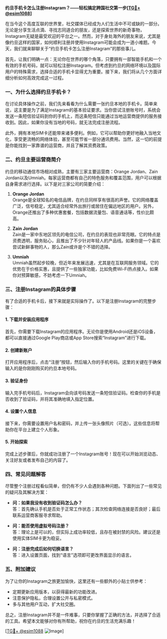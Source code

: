 **约旦手机卡怎么注册Instagram？——轻松搞定跨国社交第一步[[TG💪+ @esim1088](https://t.me/s/esim1088)]**

在当今这个高度互联的世界里，社交媒体已经成为人们生活中不可或缺的一部分。无论是分享生活点滴、寻找志同道合的朋友，还是探索世界的新奇事物，Instagram无疑是最受欢迎的平台之一。然而，对于身处海外的朋友来说，尤其是像约旦这样的国家，如何顺利注册并使用Instagram可能会成为一道小难题。今天，我们就来聊聊关于“约旦手机卡怎么注册Instagram”的那些事儿。

首先，让我们明确一点：无论你在世界的哪个角落，只要拥有一部智能手机和一个有效的手机号码，就可以轻松注册Instagram。但考虑到约旦的网络环境以及国际用户的特殊需求，选择合适的手机卡显得尤为重要。接下来，我们将从几个方面详细分析如何高效完成这一过程。

### 一、为什么选择约旦手机卡？

在讨论具体操作之前，我们先来看看为什么需要一张约旦本地的手机卡。简单来说，这主要是为了满足Instagram的基本验证要求。当你尝试注册账号时，系统会发送一条短信验证码到你的手机上，而这条短信只能通过当地运营商提供的服务接收到。因此，如果你没有当地的号码，就无法完成注册流程。

此外，拥有本地SIM卡还能带来诸多便利。例如，它可以帮助你更好地融入当地文化，享受更流畅的网络体验，甚至可能节省一部分通讯费用。当然，这一切的前提是你能找到一家靠谱的运营商，并且了解其资费政策。

### 二、约旦主要运营商简介

约旦的移动通信市场相对成熟，主要有三家主要运营商：Orange Jordan、Zain Jordan以及Umniah。每家运营商都有自己的特色服务和覆盖范围，用户可以根据自身需求进行选择。以下是对三家公司的简要介绍：

1. **Orange Jordan**  
   Orange是全球知名的电信品牌，在约旦同样享有很高的声誉。它的网络覆盖广泛，信号稳定，尤其适合经常外出旅行或居住在偏远地区的用户。另外，Orange还推出了多种优惠套餐，包括数据流量包、语音通话等，性价比颇高。

2. **Zain Jordan**  
   Zain是一家中东地区领先的电信公司，在约旦的表现也非常亮眼。它的特点是资费透明，服务贴心，且推出了不少针对年轻人的产品线。如果你是一个喜欢尝试新鲜事物的人，那么Zain或许是个不错的选择。

3. **Umniah**  
   Umniah虽然起步较晚，但近年来发展迅速，尤其是在互联网服务领域。它的优势在于价格实惠，且提供了一些独家功能，比如免费Wi-Fi热点接入。如果你对预算敏感，不妨考虑一下Umniah。

### 三、注册Instagram的具体步骤

有了合适的手机卡后，接下来就是实际操作了。以下是注册Instagram的完整步骤：

#### 1. 下载并安装应用程序  
首先，你需要下载Instagram的应用程序。无论你是使用Android还是iOS设备，都可以直接通过Google Play商店或App Store搜索“Instagram”进行下载。

#### 2. 创建新账户  
打开应用程序后，点击“注册”按钮，然后输入你的手机号码。这里的关键在于确保输入的是你刚刚购买的约旦本地号码。

#### 3. 验证身份  
输入完手机号码后，Instagram会向该号码发送一条短信验证码。检查你的手机是否收到了验证码，并将其准确地填入指定位置。

#### 4. 设置个人信息  
接下来，你需要设置用户名和密码，并上传一张头像照片（可选）。这些信息将帮助你在平台上建立个人形象。

#### 5. 开始探索  
完成上述步骤后，你就成功注册了一个Instagram账号！现在可以开始浏览动态、关注好友或者发布自己的内容了。

### 四、常见问题解答

尽管整个注册过程看似简单，但仍有不少人会遇到各种问题。下面列出了一些常见的疑问及其解决方案：

- **问：如果我没有收到验证码怎么办？**  
  答：首先确认手机是否处于正常工作状态；其次检查网络连接是否良好；最后联系运营商客服寻求帮助。

- **问：能否使用虚拟号码注册？**  
  答：理论上是可以的，但实际上成功率较低，且存在被封禁的风险。建议还是使用实体SIM卡更为稳妥。

- **问：注册完成后如何切换语言？**  
  答：进入设置页面，找到“语言”选项即可更改界面显示的语言。

### 五、附加建议

为了让你的Instagram之旅更加愉快，这里还有一些额外的小贴士供参考：

- 定期更新应用版本，以获得最新的功能改进。
- 注意保护隐私，合理设置公开与私密模式。
- 多与其他用户互动，扩大社交圈。

总之，注册Instagram并不是一件难事，只要你掌握了正确的方法，并选择了合适的工具。希望本文能够对你有所帮助，祝你在约旦的生活充满乐趣！

[[TG💪+ @esim1088](https://t.me/s/esim1088) ![Image](https://i.postimg.cc/4NQfJmqS/Snipaste-2025-05-13-00-14-12.png)]